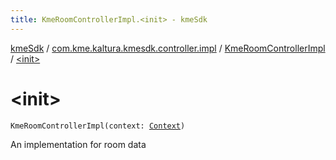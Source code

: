 ```yaml
---
title: KmeRoomControllerImpl.<init> - kmeSdk
---
```


[kmeSdk](../../index.html) / [com.kme.kaltura.kmesdk.controller.impl](../index.html) / [KmeRoomControllerImpl](index.html) / [&lt;init&gt;](./-init-.html)

# &lt;init&gt;

`KmeRoomControllerImpl(context: `[`Context`](https://developer.android.com/reference/android/content/Context.html)`)`

An implementation for room data

